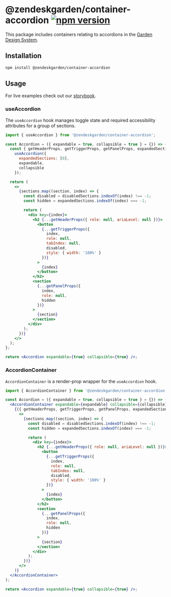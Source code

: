 # @zendeskgarden/container-accordion [![npm version][npm version badge]][npm version link]

[npm version badge]: https://flat.badgen.net/npm/v/@zendeskgarden/container-accordion
[npm version link]: https://www.npmjs.com/package/@zendeskgarden/container-accordion

This package includes containers relating to accordions in the
[Garden Design System](https://zendeskgarden.github.io/).

## Installation

```sh
npm install @zendeskgarden/container-accordion
```

## Usage

For live examples check out our
[storybook](https://zendeskgarden.github.io/react-containers/?path=/story/accordion-container--useaccordion).

### useAccordion

The `useAccordion` hook manages toggle state and required accessibility
attributes for a group of sections.

```jsx
import { useAccordion } from '@zendeskgarden/container-accordion';

const Accordion = ({ expandable = true, collapsible = true } = {}) => {
  const { getHeaderProps, getTriggerProps, getPanelProps, expandedSections, disabledSections } =
    useAccordion({
      expandedSections: [0],
      expandable,
      collapsible
    });

  return (
    <>
      {sections.map((section, index) => {
        const disabled = disabledSections.indexOf(index) !== -1;
        const hidden = expandedSections.indexOf(index) === -1;

        return (
          <div key={index}>
            <h2 {...getHeaderProps({ role: null, ariaLevel: null })}>
              <button
                {...getTriggerProps({
                  index,
                  role: null,
                  tabIndex: null,
                  disabled,
                  style: { width: '100%' }
                })}
              >
                {index}
              </button>
            </h2>
            <section
              {...getPanelProps({
                index,
                role: null,
                hidden
              })}
            >
              {section}
            </section>
          </div>
        );
      })}
    </>
  );
};

return <Accordion expandable={true} collapsible={true} />;
```

### AccordionContainer

`AccordionContainer` is a render-prop wrapper for the `useAccordion` hook.

```jsx
import { AccordionContainer } from '@zendeskgarden/container-accordion';

const Accordion = ({ expandable = true, collapsible = true } = {}) => (
  <AccordionContainer expandable={expandable} collapsible={collapsible}>
    {({ getHeaderProps, getTriggerProps, getPanelProps, expandedSections, disabledSections }) => (
      <>
        {sections.map((section, index) => {
          const disabled = disabledSections.indexOf(index) !== -1;
          const hidden = expandedSections.indexOf(index) === -1;

          return (
            <div key={index}>
              <h2 {...getHeaderProps({ role: null, ariaLevel: null })}>
                <button
                  {...getTriggerProps({
                    index,
                    role: null,
                    tabIndex: null,
                    disabled,
                    style: { width: '100%' }
                  })}
                >
                  {index}
                </button>
              </h2>
              <section
                {...getPanelProps({
                  index,
                  role: null,
                  hidden
                })}
              >
                {section}
              </section>
            </div>
          );
        })}
      </>
    )}
  </AccordionContainer>
);

return <Accordion expandable={true} collapsible={true} />;
```
